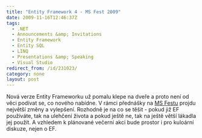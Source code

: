 ```yaml
---
title: "Entity Framework 4 - MS Fest 2009"
date: 2009-11-16T12:46:37Z
tags:
  - .NET
  - Announcements &amp; Invitations
  - Entity Framework
  - Entity SQL
  - LINQ
  - Presentations &amp; Speaking
  - Visual Studio
redirect_from: /id/231023/
category: none
layout: post
---
```

Nová verze Entity Frameworku už pomalu klepe na dveře a proto není od věci podívat se, co nového nabídne. V rámci přednášky na [MS Festu][1] projdu největší změny a vylepšení. Rozhodně je na co se těšit - pokud již EF používáte, tak na ulehčení života a pokud ještě ne, tak na ještě větší lákadla jej použít. A vzhledem k plánované večerní akci bude prostor i pro kuloární diskuze, nejen o EF.

[1]: http://www.ms-fest.cz/